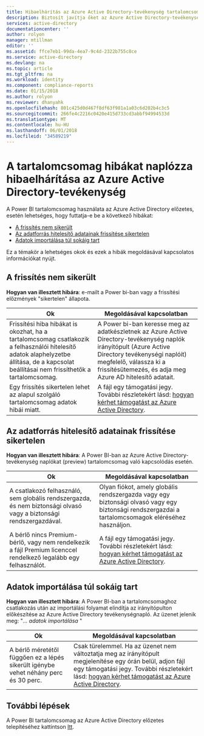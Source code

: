 ```yaml
---
title: Hibaelhárítás az Azure Active Directory-tevékenység tartalomcsomag hibákat naplózza |} Microsoft Docs
description: Biztosít javítja őket az Azure Active Directory-tevékenység tartalomcsomag és lépéseket hibaüzenetek listáját.
services: active-directory
documentationcenter: ''
author: rolyon
manager: mtillman
editor: ''
ms.assetid: ffce7eb1-99da-4ea7-9c4d-2322b755c8ce
ms.service: active-directory
ms.devlang: na
ms.topic: article
ms.tgt_pltfrm: na
ms.workload: identity
ms.component: compliance-reports
ms.date: 01/15/2018
ms.author: rolyon
ms.reviewer: dhanyahk
ms.openlocfilehash: 801c425d0d467f8df63f981a1a03c6d202b4c3c5
ms.sourcegitcommit: 266fe4c2216c0420e415d733cd3abbf94994533d
ms.translationtype: MT
ms.contentlocale: hu-HU
ms.lasthandoff: 06/01/2018
ms.locfileid: "34589219"
---
```

# <a name="troubleshooting-azure-active-directory-activity-logs-content-pack-errors"></a>A tartalomcsomag hibákat naplózza hibaelhárítása az Azure Active Directory-tevékenység 


A Power BI tartalomcsomag használata az Azure Active Directory előzetes, esetén lehetséges, hogy futtatja-e be a következő hibákat: 

- [A frissítés nem sikerült](active-directory-reporting-troubleshoot-content-pack.md#refresh-failed) 
- [Az adatforrás hitelesítő adatainak frissítése sikertelen](active-directory-reporting-troubleshoot-content-pack.md#failed-to-update-data-source-credentials) 
- [Adatok importálása túl sokáig tart](active-directory-reporting-troubleshoot-content-pack.md#importing-of-data-is-taking-too-long) 
 
Ez a témakör a lehetséges okok és ezek a hibák megoldásával kapcsolatos információkat nyújt.
 
## <a name="refresh-failed"></a>A frissítés nem sikerült 
 
**Hogyan van illesztett hibára**: e-mailt a Power bi-ban vagy a frissítési előzmények "sikertelen" állapota. 


| Ok | Megoldásával kapcsolatban |
| ---   | ---        |
| Frissítési hiba hibákat is okozhat, ha a tartalomcsomag csatlakozik a felhasználói hitelesítő adatok alaphelyzetbe állítása, de a kapcsolat beállításai nem frissíthetők a tartalomcsomag. | A Power bi-ban keresse meg az adatkészletnek az Azure Active Directory-tevékenység naplók irányítópult (Azure Active Directory tevékenységi naplóit) megfelelő, válassza ki a frissítésütemezés, és adja meg Azure AD hitelesítő adatait. |
| Egy frissítés sikertelen lehet az alapul szolgáló tartalomcsomag adatok hibái miatt. | A fájl egy támogatási jegy. További részletekért lásd: [hogyan kérhet támogatást az Azure Active Directory](active-directory-troubleshooting-support-howto.md).|
 
 
## <a name="failed-to-update-data-source-credentials"></a>Az adatforrás hitelesítő adatainak frissítése sikertelen 
 
**Hogyan van illesztett hibára**: A Power BI-ban az Azure Active Directory-tevékenység naplókat (preview) tartalomcsomag való kapcsolódás esetén. 

| Ok | Megoldásával kapcsolatban |
| ---   | ---        |
| A csatlakozó felhasználó, sem globális rendszergazda, és nem biztonsági olvasó vagy a biztonsági rendszergazdával. | Olyan fiókot, amely globális rendszergazda vagy egy biztonsági olvasó vagy egy biztonsági rendszergazdai a tartalomcsomagok eléréséhez használjon. |
| A bérlő nincs Premium-bérlő, vagy nem rendelkezik a fájl Premium licenccel rendelkező legalább egy felhasználót. | A fájl egy támogatási jegy. További részletekért lásd: [hogyan kérhet támogatást az Azure Active Directory](active-directory-troubleshooting-support-howto.md).|
 

 

## <a name="importing-of-data-is-taking-too-long"></a>Adatok importálása túl sokáig tart 
 
**Hogyan van illesztett hibára**: A Power BI-ban a tartalomcsomaghoz csatlakozás után az importálási folyamat elindítja az irányítópulton előkészítése az Azure Active Directory tevékenységnapló. Az üzenet jelenik meg: "*... adatok importálása* "  

| Ok | Megoldásával kapcsolatban |
| ---   | ---        |
| A bérlő méretétől függően ez a lépés sikerült igénybe vehet néhány perc és 30 perc. | Csak türelemmel. Ha az üzenet nem változtatja meg az irányítópult megjelenítése egy órán belül, adjon fájl egy támogatási jegy. További részletekért lásd: [hogyan kérhet támogatást az Azure Active Directory](active-directory-troubleshooting-support-howto.md).|

## <a name="next-steps"></a>További lépések

A Power BI tartalomcsomag az Azure Active Directory előzetes telepítéséhez kattintson [Itt](https://powerbi.microsoft.com/en-us/blog/azure-active-directory-meets-power-bi/).


